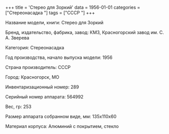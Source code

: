 +++
title = 'Стерео для Зоркий'
data = 1956-01-01
categories = ["Стереонасадка "]
tags = ["СССР "]
+++

Название модели, книги: Стерео для Зоркий

Бренд, издательство, фабрика, завод: КМЗ, Красногорский завод им. С. А. Зверева

Категория: Стереонасадка

Год производства, начало выпуска модели: 1956

Страна производитель: СССР

Город: Красногорск, МО

Инвентаризационный номер: 289

Серийный номер аппарата: 564992

Вес, гр: 253

Размер аппарата  собранном виде, мм: 135х110х60

Материал корпуса: Алюминий с покрытием, стекло

